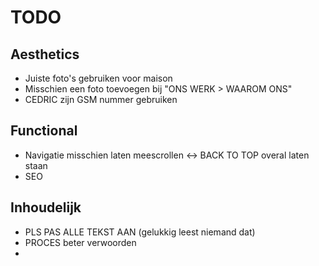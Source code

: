 # TODO

## Aesthetics
- Juiste foto's gebruiken voor maison
- Misschien een foto toevoegen bij "ONS WERK > WAAROM ONS"
- CEDRIC zijn GSM nummer gebruiken


## Functional
- Navigatie misschien laten meescrollen <-> BACK TO TOP overal laten staan 
- SEO


## Inhoudelijk
- PLS PAS ALLE TEKST AAN (gelukkig leest niemand dat)
- PROCES beter verwoorden
- 